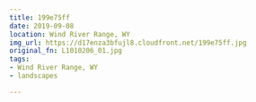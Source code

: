 ```yaml
---
title: 199e75ff
date: 2019-09-08
location: Wind River Range, WY
img_url: https://d17enza3bfujl8.cloudfront.net/199e75ff.jpg
original_fn: L1010206_01.jpg
tags:
- Wind River Range, WY
- landscapes

---
```

